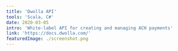 ```yaml
---
title: 'Dwolla API'
tools: 'Scala, C#'
date: 2020-03-05
intro: 'White-label API for creating and managing ACH payments'
link: 'https://docs.dwolla.com/'
featuredImage: ./screenshot.png
---
```

